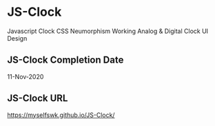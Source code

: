 # JS-Clock
Javascript Clock CSS Neumorphism Working Analog &amp; Digital Clock UI Design

## JS-Clock Completion Date
11-Nov-2020

## JS-Clock URL
https://myselfswk.github.io/JS-Clock/
